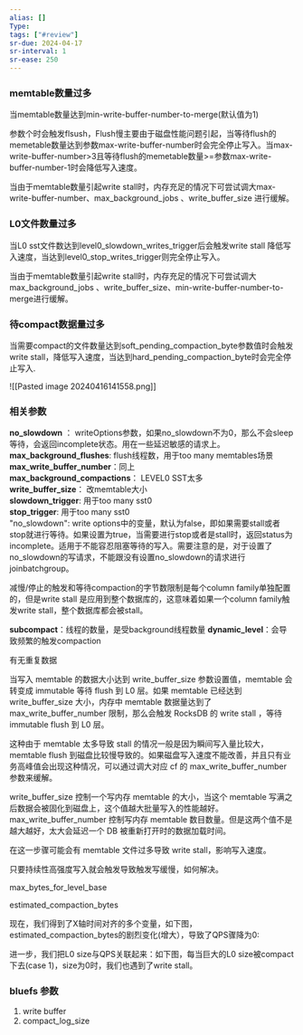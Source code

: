 ```yaml
---
alias: []
Type: 
tags: ["#review"]
sr-due: 2024-04-17
sr-interval: 1
sr-ease: 250
---
```

### memtable数量过多
当memtable数量达到min-write-buffer-number-to-merge(默认值为1)

参数个时会触发flsush，Flush慢主要由于磁盘性能问题引起，当等待flush的memetable数量达到参数max-write-buffer-number时会完全停止写入。当max-write-buffer-number>3且等待flush的memetable数量>=参数max-write-buffer-number-1时会降低写入速度。

当由于memtable数量引起write stall时，内存充足的情况下可尝试调大max-write-buffer-number、max_background_jobs 、write_buffer_size 进行缓解。
### L0文件数量过多
当L0 sst文件数达到level0_slowdown_writes_trigger后会触发write stall 降低写入速度，当达到level0_stop_writes_trigger则完全停止写入。

当由于memtable数量引起write stall时，内存充足的情况下可尝试调大max_background_jobs 、write_buffer_size、min-write-buffer-number-to-merge进行缓解。
### 待compact数据量过多
当需要compact的文件数量达到soft_pending_compaction_byte参数值时会触发write stall，降低写入速度，当达到hard_pending_compaction_byte时会完全停止写入.

![[Pasted image 20240416141558.png]]
### 相关参数

**no_slowdown** ： writeOptions参数，如果no_slowdown不为0，那么不会sleep等待，会返回incomplete状态。用在一些延迟敏感的请求上。  
**max_background_flushes**: flush线程数，用于too many memtables场景  
**max_write_buffer_number**：同上  
**max_background_compactions**： LEVEL0 SST太多  
**write_buffer_size**： 改memtable大小  
**slowdown_trigger**: 用于too many sst0  
**stop_trigger**: 用于too many sst0  
"no_slowdown": write options中的变量，默认为false，即如果需要stall或者stop就进行等待。如果设置为true，当需要进行stop或者是stall时，返回status为incomplete。适用于不能容忍阻塞等待的写入。需要注意的是，对于设置了no_slowdown的写请求，不能跟没有设置no_slowdown的请求进行joinbatchgroup。

减慢/停止的触发和等待compaction的字节数限制是每个column family单独配置的，但是write stall 是应用到整个数据库的，这意味着如果一个column family触发write stall，整个数据库都会被stall。

**subcompact**：线程的数量，是受background线程数量
**dynamic_level**：会导致频繁的触发compaction

有无重复数据

当写入 memtable 的数据大小达到 write_buffer_size 参数设置值，memtable 会转变成 immutable 等待 flush 到 L0 层。如果 memtable 已经达到 write_buffer_size 大小，内存中 memtable 数据量达到了 max_write_buffer_number 限制，那么会触发 RocksDB 的 write stall ，等待 immutable flush 到 L0 层。

这种由于 memtable 太多导致 stall 的情况一般是因为瞬间写入量比较大，memtable flush 到磁盘比较慢导致的。如果磁盘写入速度不能改善，并且只有业务高峰值会出现这种情况，可以通过调大对应 cf 的 max_write_buffer_number 参数来缓解。

write_buffer_size 控制一个写内存 memtable 的大小，当这个 memtable 写满之后数据会被固化到磁盘上，这个值越大批量写入的性能越好。max_write_buffer_number 控制写内存 memtable 数目数量。但是这两个值不是越大越好，太大会延迟一个 DB 被重新打开时的数据加载时间。

在这一步骤可能会有 memtable 文件过多导致 write stall，影响写入速度。

只要持续性高强度写入就会触发导致触发写缓慢，如何解决。

max_bytes_for_level_base

estimated_compaction_bytes

现在，我们得到了X轴时间对齐的多个变量，如下图，estimated_compaction_bytes的剧烈变化(增大），导致了QPS骤降为0:

进一步，我们把L0 size与QPS关联起来：如下图，每当巨大的L0 size被compact下去(case 1)，size为0时，我们也遇到了write stall。
### bluefs 参数
1. write buffer
2. compact_log_size